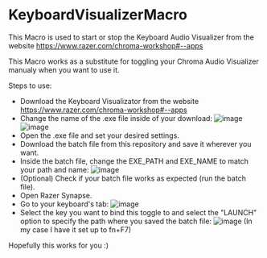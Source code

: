 # KeyboardVisualizerMacro
This Macro is used to start or stop the Keyboard Audio Visualizer from the website https://www.razer.com/chroma-workshop#--apps

This Macro works as a substitute for toggling your Chroma Audio Visualizer manualy when you want to use it. 

Steps to use:
- Download the Keyboard Visualizator from the website https://www.razer.com/chroma-workshop#--apps
- Change the name of the .exe file inside of your download:
![image](https://github.com/user-attachments/assets/eb9eedd5-affb-4cb0-a59b-f65d63d54232)
![image](https://github.com/user-attachments/assets/0fa3c2d1-018e-4a66-aade-25f666ae0547)
- Open the .exe file and set your desired settings.
- Download the batch file from this repository and save it wherever you want.
- Inside the batch file, change the EXE_PATH and EXE_NAME to match your path and name:
![image](https://github.com/user-attachments/assets/8fd10c8f-4dfc-48c8-971f-d1b3ae83bc3f)
- (Optional) Check if your batch file works as expected (run the batch file).
- Open Razer Synapse.
- Go to your keyboard's tab:
![image](https://github.com/user-attachments/assets/7aa50513-84bd-4d77-99a2-e264b76fbcf7)
- Select the key you want to bind this toggle to and select the "LAUNCH" option to specify the path where you saved the batch file:
![image](https://github.com/user-attachments/assets/4a860f89-5d40-4ae3-875e-54d74649fe2e)
(In my case I have it set up to fn+F7)

Hopefully this works for you :)
